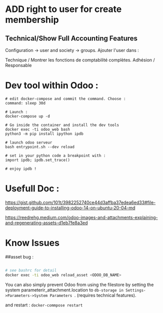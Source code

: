 # ADD right to user for create membership

## Technical/Show Full Accounting Features
Configuration -> user and society -> groups.
Ajouter l'user dans :

Technique / Montrer les fonctions de comptabilité complètes.
Adhésion / Responsable

# Dev tool within Odoo :

```shell
# edit docker-compose and commit the command. Choose :
command: sleep 30d

# Launch :
docker-compose up -d 

# Go inside the container and install the dev tools
docker exec -ti odoo_web bash
python3 -m pip install ipython ipdb

# launch odoo serveur
bash entrypoint.sh --dev reload

# set in your python code a breakpoint with :
import ipdb; ipdb.set_trace()

# enjoy ipdb !
```

# Usefull Doc :

https://gist.github.com/101t/3982252740ce44d3affba37edea6ed33#file-deployment-guide-to-installing-odoo-14-on-ubuntu-20-04-md

https://reedrehg.medium.com/odoo-images-and-attachments-explaining-and-regenerating-assets-d1eb7fe8a3ed

# Know Issues 
##asset bug :

```bash

# see bashrc for detail
docker exec -ti odoo_web reload_asset <ODOO_DB_NAME>
```

You can also simply prevent Odoo from using the filestore 
by setting the system parameterir_attachment.location to 
```db-storage in Settings->Parameters->System Parameters ```.
(requires technical features).


and restart :
```docker-commpose restart```


